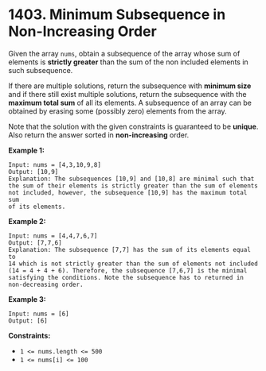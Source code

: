 # 1403. Minimum Subsequence in Non-Increasing Order
 
Given the array `nums`, obtain a subsequence of the array whose sum of
elements is __strictly greater__ than the sum of the non included
elements in such subsequence. 

If there are multiple solutions, return the subsequence with 
__minimum size__ and if there still exist multiple solutions, return the
subsequence with the __maximum total sum__ of all its elements. A
subsequence of an array can be obtained by erasing some (possibly zero)
elements from the array.

Note that the solution with the given constraints is guaranteed to be
__unique__. Also return the answer sorted in __non-increasing__ order.

__Example 1:__

```
Input: nums = [4,3,10,9,8]
Output: [10,9] 
Explanation: The subsequences [10,9] and [10,8] are minimal such that
the sum of their elements is strictly greater than the sum of elements
not included, however, the subsequence [10,9] has the maximum total sum
of its elements. 
```

__Example 2:__

```
Input: nums = [4,4,7,6,7]
Output: [7,7,6] 
Explanation: The subsequence [7,7] has the sum of its elements equal to
14 which is not strictly greater than the sum of elements not included
(14 = 4 + 4 + 6). Therefore, the subsequence [7,6,7] is the minimal
satisfying the conditions. Note the subsequence has to returned in
non-decreasing order.
```

__Example 3:__

```
Input: nums = [6]
Output: [6]
```

__Constraints:__

* `1 <= nums.length <= 500`
* `1 <= nums[i] <= 100`
